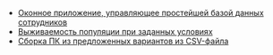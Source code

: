 - [Оконное приложение, управляющее простейшей базой данных сотрудников](employees/)
- [Выживаемость популяции при заданных условиях](small-and-simple-programs-in-qt/peoples-survival-qt)
- [Сборка ПК из предложенных вариантов из CSV-файла](small-and-simple-programs-in-qt/computer-assembly-qt)

